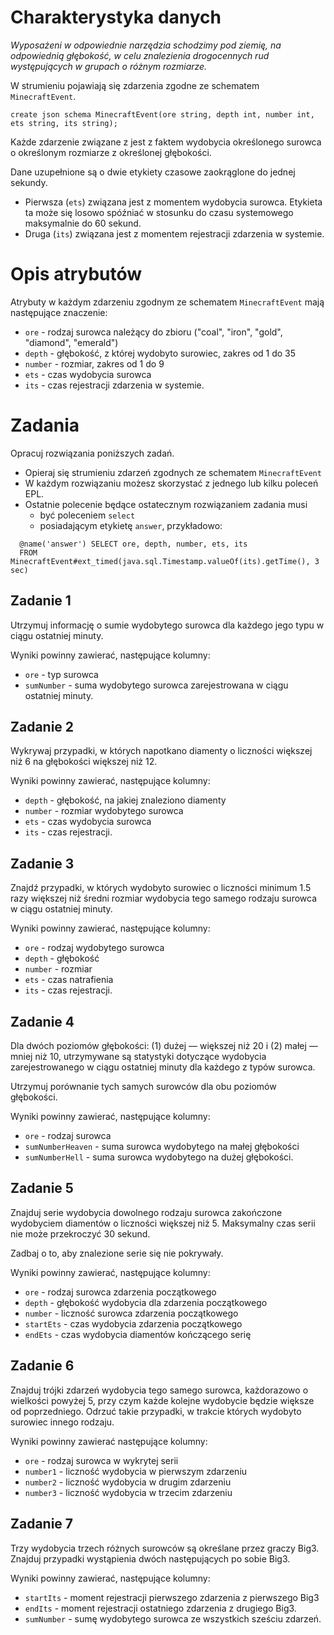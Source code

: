 # Charakterystyka danych 

*Wyposażeni w odpowiednie narzędzia schodzimy pod ziemię, na odpowiednią głębokość, w celu znalezienia drogocennych rud występujących w grupach o różnym rozmiarze.*

W strumieniu pojawiają się zdarzenia zgodne ze schematem `MinecraftEvent`.

```
create json schema MinecraftEvent(ore string, depth int, number int, ets string, its string);
```

Każde zdarzenie związane z jest z faktem wydobycia określonego surowca o określonym rozmiarze z określonej głębokości. 

Dane uzupełnione są o dwie etykiety czasowe zaokrąglone do jednej sekundy. 
* Pierwsza (`ets`) związana jest z momentem wydobycia surowca. 
  Etykieta ta może się losowo spóźniać w stosunku do czasu systemowego maksymalnie do 60 sekund.
* Druga (`its`) związana jest z momentem rejestracji zdarzenia w systemie.

# Opis atrybutów

Atrybuty w każdym zdarzeniu zgodnym ze schematem `MinecraftEvent` mają następujące znaczenie:

* `ore` - rodzaj surowca należący do zbioru ("coal", "iron", "gold", "diamond", "emerald")
* `depth` - głębokość, z której wydobyto surowiec, zakres od 1 do 35
* `number` - rozmiar, zakres od 1 do 9
* `ets` - czas wydobycia surowca
* `its` - czas rejestracji zdarzenia w systemie.

# Zadania
Opracuj rozwiązania poniższych zadań. 
* Opieraj się strumieniu zdarzeń zgodnych ze schematem `MinecraftEvent`
* W każdym rozwiązaniu możesz skorzystać z jednego lub kilku poleceń EPL.
* Ostatnie polecenie będące ostatecznym rozwiązaniem zadania musi 
  * być poleceniem `select` 
  * posiadającym etykietę `answer`, przykładowo:

```aidl
  @name('answer') SELECT ore, depth, number, ets, its
  FROM MinecraftEvent#ext_timed(java.sql.Timestamp.valueOf(its).getTime(), 3 sec)
```

## Zadanie 1
Utrzymuj informację o sumie wydobytego surowca dla każdego jego typu w ciągu ostatniej minuty.

Wyniki powinny zawierać, następujące kolumny:
- `ore` - typ surowca
- `sumNumber` - suma wydobytego surowca zarejestrowana w ciągu ostatniej minuty.

## Zadanie 2
Wykrywaj przypadki, w których napotkano diamenty o liczności większej niż 6 na głębokości większej niż 12.

Wyniki powinny zawierać, następujące kolumny:
- `depth` - głębokość, na jakiej znaleziono diamenty
- `number` - rozmiar wydobytego surowca
- `ets` - czas wydobycia surowca
- `its` - czas rejestracji.

## Zadanie 3
Znajdź przypadki, w których wydobyto surowiec o liczności minimum 1.5 razy większej niż średni rozmiar wydobycia tego samego rodzaju surowca w ciągu ostatniej minuty.

Wyniki powinny zawierać, następujące kolumny:
- `ore` - rodzaj wydobytego surowca
- `depth` - głębokość
- `number` - rozmiar 
- `ets` - czas natrafienia 
- `its` - czas rejestracji.

## Zadanie 4
Dla dwóch poziomów głębokości: (1) dużej — większej niż 20 i (2) małej — mniej niż 10, utrzymywane są statystyki dotyczące wydobycia zarejestrowanego w ciągu ostatniej minuty dla każdego z typów surowca.

Utrzymuj porównanie tych samych surowców dla obu poziomów głębokości. 

Wyniki powinny zawierać, następujące kolumny:
- `ore` - rodzaj surowca
- `sumNumberHeaven` - suma surowca wydobytego na małej głębokości 
- `sumNumberHell` - suma surowca wydobytego na dużej głębokości.

## Zadanie 5
Znajduj serie wydobycia dowolnego rodzaju surowca zakończone wydobyciem diamentów o liczności większej niż 5. Maksymalny czas serii nie może przekroczyć 30 sekund.

Zadbaj o to, aby znalezione serie się nie pokrywały.

Wyniki powinny zawierać, następujące kolumny:
- `ore` - rodzaj surowca zdarzenia początkowego
- `depth` - głębokość wydobycia dla zdarzenia początkowego
- `number` - liczność surowca zdarzenia początkowego
- `startEts` - czas wydobycia zdarzenia początkowego
- `endEts` - czas wydobycia diamentów kończącego serię

## Zadanie 6
Znajduj trójki zdarzeń wydobycia tego samego surowca, każdorazowo o wielkości powyżej 5, przy czym każde kolejne wydobycie będzie większe od poprzedniego. Odrzuć takie przypadki, w trakcie których wydobyto surowiec innego rodzaju.

Wyniki powinny zawierać następujące kolumny:
- `ore` - rodzaj surowca w wykrytej serii
- `number1` - liczność wydobycia w pierwszym zdarzeniu
- `number2` - liczność wydobycia w drugim zdarzeniu
- `number3` - liczność wydobycia w trzecim zdarzeniu

## Zadanie 7
Trzy wydobycia trzech różnych surowców są określane przez graczy Big3. 
Znajduj przypadki wystąpienia dwóch następujących po sobie Big3. 

Wyniki powinny zawierać, następujące kolumny:
- `startIts` - moment rejestracji pierwszego zdarzenia z pierwszego Big3
- `endIts` - moment rejestracji ostatniego zdarzenia z drugiego Big3.
- `sumNumber` - sumę wydobytego surowca ze wszystkich sześciu zdarzeń.
